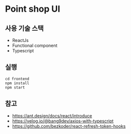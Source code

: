 # Point shop UI

## 사용 기술 스택
* ReactJs
* Functional component
* Typescript

## 실행
```
cd frontend
npm install
npm start
```

## 참고
* https://ant.design/docs/react/introduce
* https://velog.io/@bang9dev/axios-with-typescript
* https://github.com/bezkoder/react-refresh-token-hooks
